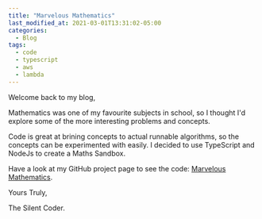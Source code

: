 ```yaml
---
title: "Marvelous Mathematics"
last_modified_at: 2021-03-01T13:31:02-05:00
categories:
  - Blog
tags:
  - code
  - typescript
  - aws
  - lambda
---
```


Welcome back to my blog,

Mathematics was one of my favourite subjects in school, so I thought I'd explore some of the more interesting problems and concepts.

Code is great at brining concepts to actual runnable algorithms, so the concepts can be experimented with easily. I decided to use TypeScript and NodeJs to create a Maths Sandbox.

Have a look at my GitHub project page to see the code: [Marvelous Mathematics](https://github.com/jdksloan/marvelous-mathematics).

Yours Truly,

The Silent Coder.
